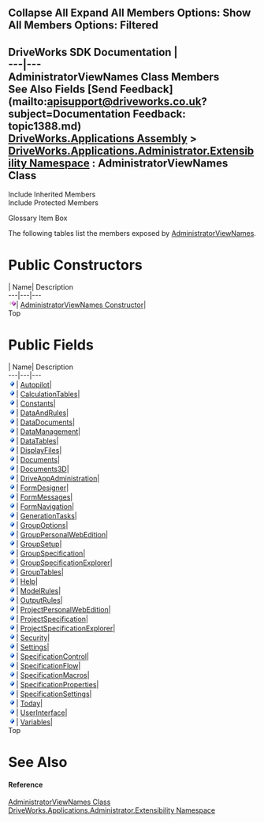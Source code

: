 Collapse All Expand All Members Options: Show All  Members Options: Filtered   
---  
DriveWorks SDK Documentation  |   
---|---  
AdministratorViewNames Class Members   
See Also Fields [Send Feedback](mailto:apisupport@driveworks.co.uk?subject=Documentation Feedback: topic1388.md)  
[DriveWorks.Applications Assembly](topic13.md) > [DriveWorks.Applications.Administrator.Extensibility Namespace](topic1277.md) : AdministratorViewNames Class  
---  
  
Include Inherited Members    
Include Protected Members  


Glossary Item Box

The following tables list the members exposed by [AdministratorViewNames](topic1388.md).

# Public Constructors

| Name| Description  
---|---|---  
![Public Constructor](dotnetimages/publicConstructor.gif)| [AdministratorViewNames Constructor](topic1394.md)|   
Top

# Public Fields

| Name| Description  
---|---|---  
![Public Field](dotnetimages/publicField.gif)| [Autopilot](topic1395.md)|   
![Public Field](dotnetimages/publicField.gif)| [CalculationTables](topic1396.md)|   
![Public Field](dotnetimages/publicField.gif)| [Constants](topic1397.md)|   
![Public Field](dotnetimages/publicField.gif)| [DataAndRules](topic1398.md)|   
![Public Field](dotnetimages/publicField.gif)| [DataDocuments](topic1399.md)|   
![Public Field](dotnetimages/publicField.gif)| [DataManagement](topic1400.md)|   
![Public Field](dotnetimages/publicField.gif)| [DataTables](topic1401.md)|   
![Public Field](dotnetimages/publicField.gif)| [DisplayFiles](topic1402.md)|   
![Public Field](dotnetimages/publicField.gif)| [Documents](topic1403.md)|   
![Public Field](dotnetimages/publicField.gif)| [Documents3D](topic1404.md)|   
![Public Field](dotnetimages/publicField.gif)| [DriveAppAdministration](topic1405.md)|   
![Public Field](dotnetimages/publicField.gif)| [FormDesigner](topic1406.md)|   
![Public Field](dotnetimages/publicField.gif)| [FormMessages](topic1407.md)|   
![Public Field](dotnetimages/publicField.gif)| [FormNavigation](topic1408.md)|   
![Public Field](dotnetimages/publicField.gif)| [GenerationTasks](topic1409.md)|   
![Public Field](dotnetimages/publicField.gif)| [GroupOptions](topic1410.md)|   
![Public Field](dotnetimages/publicField.gif)| [GroupPersonalWebEdition](topic1411.md)|   
![Public Field](dotnetimages/publicField.gif)| [GroupSetup](topic1412.md)|   
![Public Field](dotnetimages/publicField.gif)| [GroupSpecification](topic1413.md)|   
![Public Field](dotnetimages/publicField.gif)| [GroupSpecificationExplorer](topic1414.md)|   
![Public Field](dotnetimages/publicField.gif)| [GroupTables](topic1415.md)|   
![Public Field](dotnetimages/publicField.gif)| [Help](topic1416.md)|   
![Public Field](dotnetimages/publicField.gif)| [ModelRules](topic1417.md)|   
![Public Field](dotnetimages/publicField.gif)| [OutputRules](topic1418.md)|   
![Public Field](dotnetimages/publicField.gif)| [ProjectPersonalWebEdition](topic1419.md)|   
![Public Field](dotnetimages/publicField.gif)| [ProjectSpecification](topic1420.md)|   
![Public Field](dotnetimages/publicField.gif)| [ProjectSpecificationExplorer](topic1421.md)|   
![Public Field](dotnetimages/publicField.gif)| [Security](topic1422.md)|   
![Public Field](dotnetimages/publicField.gif)| [Settings](topic1423.md)|   
![Public Field](dotnetimages/publicField.gif)| [SpecificationControl](topic1424.md)|   
![Public Field](dotnetimages/publicField.gif)| [SpecificationFlow](topic1425.md)|   
![Public Field](dotnetimages/publicField.gif)| [SpecificationMacros](topic1426.md)|   
![Public Field](dotnetimages/publicField.gif)| [SpecificationProperties](topic1427.md)|   
![Public Field](dotnetimages/publicField.gif)| [SpecificationSettings](topic1428.md)|   
![Public Field](dotnetimages/publicField.gif)| [Today](topic1429.md)|   
![Public Field](dotnetimages/publicField.gif)| [UserInterface](topic1430.md)|   
![Public Field](dotnetimages/publicField.gif)| [Variables](topic1431.md)|   
Top

# See Also

#### Reference

[AdministratorViewNames Class](topic1388.md)   
[DriveWorks.Applications.Administrator.Extensibility Namespace](topic1277.md)


